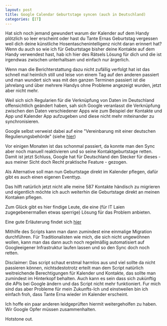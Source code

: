 ```yaml
---
layout: post
title: Google Calendar Geburtstage syncen (auch in Deutschland)
categories: [IT]
---
```

Hat sich noch jemand gewundert warum der Kalender auf dem Handy plötzlich so leer erscheint oder hast du Tante Ernas Geburtstag vergessen weil dich deine künstliche Hosentaschenintelligenz nicht daran erinnert hat? Wenn du auch so wie ich für Geburtstage bisher deine Kontakte auf dem Handy verwendest hast, hab ich hier des Rätsels Lösung für dich und die ist irgendwas zwischen unterhaltsam und einfach nur ärgerlich.

Wenn man die Berichterstattung dazu nicht zufällig verfolgt hat ist das schnell mal heimlich still und leise von einem Tag auf den anderen passiert und man wundert sich was mit den ganzen Terminen passiert ist die jahrelang und über mehrere Handys ohne Probleme angezeigt wurden, jetzt aber nicht mehr.

Weil sich sich Regularien für die Verknüpfung von Daten im Deutschland offensichtlich geändert haben, sah sich Google veranlasst die Verknüpfung zwischen den Daten verschiedener Apps wie zum Beispiel der Kontakte und App und Kalender App aufzugeben und diese nicht mehr miteinander zu synchronisieren.

Google selbst verweist dabei auf eine "Vereinbarung mit einer deutschen Regulierungsbehörde" (siehe [hier](https://support.google.com/calendar/answer/13748346?hl=de&co=GENIE.Platform%3DAndroid))

Vor einigen Monaten ist das schonmal passiert, da konnte man den Sync aber noch manuell reaktivieren und so seine Kontaktgeburtstage retten. Damit ist jetzt Schluss, Google hat für Deutschland den Stecker für dieses - aus meiner Sicht doch Recht praktische Feature - gezogen.

Als Alternative soll man nun Geburtstage direkt im Kalender pflegen, dafür gibt es auch einen eigenen Eventtyp.

Das hilft natürlich jetzt nicht alle meine 587 Kontakte händisch zu migrieren und eigentlich möchte ich auch weiterhin die Geburtstage direkt an meinen Kontaken pflegen.

Zum Glück gibt es hier findige Leute, die eine (für IT Laien zugegebenermaßen etwas sperrige) Lösung für das Problem anbieten.

Eine gute Erläuterung findet sich [hier](https://stadt-bremerhaven.de/geburtstage-im-google-kalender-werden-nicht-angezeigt-so-klappt-es-wieder/)

Mithilfe des Scripts kann man dann zumindest eine einmalige Migration durchführen. Für Traditionalisten wie mich, die sich nicht ungewöhnen wollen, kann man das dann auch noch regelmäßig automatisiert auf Googleeigener Infrastruktur laufen lassen und so den Sync doch noch retten.

Disclaimer: Das script schaut erstmal harmlos aus und viel sollte da nicht passieren können, nichtsdestotrotz erteilt man dem Script natürlich weitreichende Berechtigungen für Kalender und Kontakte, das sollte man zumindest im Hinterkopf behalten. Auch kann es sein dass sich zukünftig die APIs bei Google ändern und das Script nicht mehr funktioniert. Fur mich sind das aber Probleme für mein Zukunfts-Ich und einstweilen bin ich einfach froh, dass Tante Erna wieder im Kalender erscheint.

Ich hoffe ein paar anderen leidgeprüften hiermit weitergeholfen zu haben. Wir Google Opfer müssen zusammenhalten.

Hotstone out.
